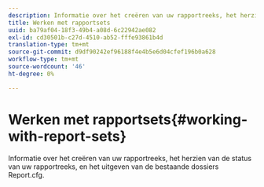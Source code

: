 ```yaml
---
description: Informatie over het creëren van uw rapportreeks, het herzien van de status van uw rapportreeks, en het uitgeven van de bestaande dossiers Report.cfg.
title: Werken met rapportsets
uuid: ba79af04-18f3-49b4-a08d-6c22942ae082
exl-id: cd30501b-c27d-4510-ab52-fffe93861b4d
translation-type: tm+mt
source-git-commit: d9df90242ef96188f4e4b5e6d04cfef196b0a628
workflow-type: tm+mt
source-wordcount: '46'
ht-degree: 0%

---
```


# Werken met rapportsets{#working-with-report-sets}

Informatie over het creëren van uw rapportreeks, het herzien van de status van uw rapportreeks, en het uitgeven van de bestaande dossiers Report.cfg.
